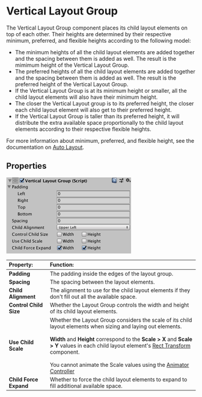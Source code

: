 # Vertical Layout Group

The Vertical Layout Group component places its child layout elements on top of each other. Their heights are determined by their respective minimum, preferred, and flexible heights according to the following model:

* The minimum heights of all the child layout elements are added together and the spacing between them is added as well. The result is the mimimum height of the Vertical Layout Group.
* The preferred heights of all the child layout elements are added together and the spacing between them is added as well. The result is the preferred height of the Vertical Layout Group.
* If the Vertical Layout Group is at its minimum height or smaller, all the child layout elements will also have their minimum height.
* The closer the Vertical Layout group is to its preferred height, the closer each child layout element will also get to their preferred height.
* If the Vertical Layout Group is taller than its preferred height, it will distribute the extra available space proportionally to the child layout elements according to their respective flexible heights.

For more information about minimum, preferred, and flexible height, see the documentation on [Auto Layout](UIAutoLayout.md).

## Properties

![](images/UI_VerticalLayoutGroupInspector.png)

|**Property:** |**Function:** |
|:---|:---|
|**Padding** |The padding inside the edges of the layout group. |
|**Spacing** |The spacing between the layout elements. |
|**Child Alignment** |The alignment to use for the child layout elements if they don't fill out all the available space. |
|**Control Child Size** |Whether the Layout Group controls the width and height of its child layout elements.|
|**Use Child Scale** |Whether the Layout Group considers the scale of its child layout elements when sizing and laying out elements. <br/><br/> **Width** and **Height**  correspond to the **Scale > X** and **Scale > Y** values in each child layout element's [Rect Transform](class-RectTransform.md) component. <br/><br/>You cannot animate the Scale values using the [Animator Controller](https://docs.unity3d.com/Manual/class-AnimatorController.html) |
|**Child Force Expand** |Whether to force the child layout elements to expand to fill additional available space. |

